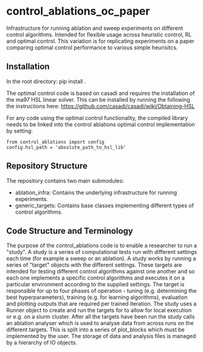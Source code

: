 # control_ablations_oc_paper

Infrastructure for running ablation and sweep experiments on different control algorithms. Intended for flexible usage across heuristic control, RL and optimal control. This variation is for replicating experiments on a paper comparing optimal control performance to various simple heurisitcs.

## Installation
In the root directory:
pip install .

The optimal control code is based on casadi and requires the installation of the ma97 HSL linear solver. This can be installed by running the following the instructions here:
https://github.com/casadi/casadi/wiki/Obtaining-HSL

For any code using the optimal control functionality, the compiled library needs to be linked into the control ablations optimal control implementation by setting:

    from control_ablations import config
    config.hsl_path = 'absolute_path_to_hsl_lib'

## Repository Structure
The repository contains two main submodules:
- ablation_infra: Contains the underlying infrastructure for running experiments.
- generic_targets: Contains base classes implementing different types of control algorithms.

## Code Structure and Terminology
The purpose of the control_ablations code is to enable a researcher to run a "study". A study is a series of computational tests run with different settings each time (for example a sweep or an ablation).
A study works by running a series of "target" objects with the different settings. These targets are intended for testing different control algorithms against one another and so each one implements a specific control algorithms and executes it on a particular environment according to the supplied settings. The target is responsible for up to four phases of operation - tuning (e.g. determining the best hyperparameters), training (e.g. for learning algorithms), evaluation and plotting outputs that are required per trained iteration.
The study uses a Runner object to create and run the targets for to allow for local execution or e.g. on a slurm cluster.
After all the targets have been run the study calls an ablation analyser which is used to analyse data from across runs on the different targets. This is split into a series of plot_blocks which must be implemented by the user.
The storage of data and analysis files is managed by a hierarchy of IO objects.
